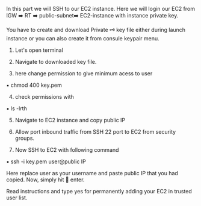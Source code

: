 In this part we will SSH to our EC2 instance. Here we will login our EC2 from IGW ➡️ RT ➡️ public-subnet➡️ EC2-instance with instance private key.

You have to create and download Private 🗝️ key file either during launch instance or you can also create it from consule keypair menu.

1. Let's open terminal

2. Navigate to downloaded key file.

3. here change permission to give minimum acess to user

 ▪️ chmod 400 key.pem 

4. check permissions with 

 ▪️ ls -lrth

5. Navigate to EC2 instance and copy public IP

6. Allow port inbound traffic from SSH 22 port to EC2 from security groups.

7. Now SSH to EC2 with following command

 ▪️ ssh -i key.pem user@public IP

Here replace user as your username and paste public IP that you had copied. Now, simply hit 🎯 enter.

Read instructions and type yes for permanently adding your EC2 in trusted user list.



